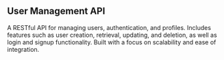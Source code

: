 ## User Management API

A RESTful API for managing users, authentication, and profiles. Includes features such as user creation, retrieval, updating, and deletion, as well as login and signup functionality. Built with a focus on scalability and ease of integration.
